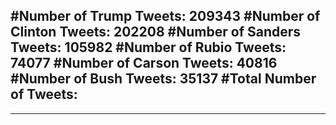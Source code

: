 #Number of Trump Tweets: 209343
#Number of Clinton Tweets: 202208
#Number of Sanders Tweets: 105982
#Number of Rubio Tweets: 74077
#Number of Carson Tweets: 40816
#Number of Bush Tweets: 35137
#Total Number of Tweets:  
---
---

